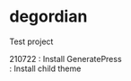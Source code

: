 # degordian
Test project

210722  : Install GeneratePress  
        : Install child theme  
        